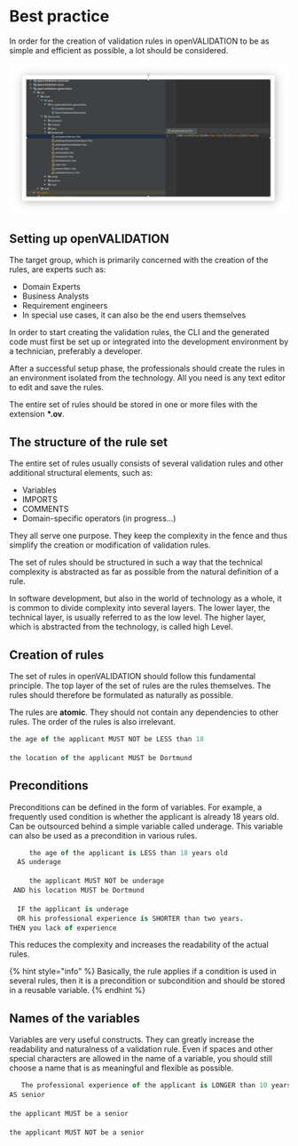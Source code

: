 # Best practice

In order for the creation of validation rules in openVALIDATION to be as simple and efficient as possible, a lot should be considered.

![](.gitbook/assets/image%20%2853%29.png)

## Setting up openVALIDATION

The target group, which is primarily concerned with the creation of the rules, are experts such as:

* Domain Experts
* Business Analysts
* Requirement engineers
* In special use cases, it can also be the end users themselves

In order to start creating the validation rules, the CLI and the generated code must first be set up or integrated into the development environment by a technician, preferably a developer.

After a successful setup phase, the professionals should create the rules in an environment isolated from the technology. All you need is any text editor to edit and save the rules.

The entire set of rules should be stored in one or more files with the extension **\*.ov**.



## The structure of the rule set

The entire set of rules usually consists of several validation rules and other additional structural elements, such as:

* Variables
* IMPORTS
* COMMENTS
* Domain-specific operators \(in progress...\)

They all serve one purpose. They keep the complexity in the fence and thus simplify the creation or modification of validation rules.

The set of rules should be structured in such a way that the technical complexity is abstracted as far as possible from the natural definition of a rule.

In software development, but also in the world of technology as a whole, it is common to divide complexity into several layers. The lower layer, the technical layer, is usually referred to as the low level. The higher layer, which is abstracted from the technology, is called high Level.  



## Creation of rules

The set of rules in openVALIDATION should follow this fundamental principle. The top layer of the set of rules are the rules themselves. The rules should therefore be formulated as naturally as possible.

The rules are **atomic**. They should not contain any dependencies to other rules. The order of the rules is also irrelevant.

```coffeescript
the age of the applicant MUST NOT be LESS than 18 

the location of the applicant MUST be Dortmund
```



## Preconditions

Preconditions can be defined in the form of variables. For example, a frequently used condition is whether the applicant is already 18 years old. Can be outsourced behind a simple variable called underage. This variable can also be used as a precondition in various rules.

```coffeescript
     the age of the applicant is LESS than 18 years old
  AS underage

     the applicant MUST NOT be underage
 AND his location MUST be Dortmund

  IF the applicant is underage
  OR his professional experience is SHORTER than two years.
THEN you lack of experience   
```

This reduces the complexity and increases the readability of the actual rules. 

{% hint style="info" %}
Basically, the rule applies if a condition is used in several rules, then it is a precondition or subcondition and should be stored in a reusable variable.
{% endhint %}



## Names of the variables

Variables are very useful constructs. They can greatly increase the readability and naturalness of a validation rule. Even if spaces and other special characters are allowed in the name of a variable, you should still choose a name that is as meaningful and flexible as possible.

```coffeescript
   The professional experience of the applicant is LONGER than 10 years.
AS senior

the applicant MUST be a senior

the applicant MUST NOT be a senior

```





